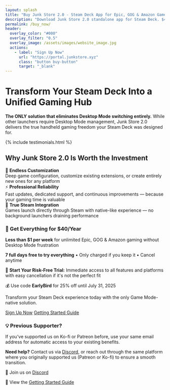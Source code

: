 ```yaml
---
layout: splash
title: "Buy Junk Store 2.0 - Steam Deck App for Epic, GOG & Amazon Games"
description: "Download Junk Store 2.0 standalone app for Steam Deck. $40/year with 7-day trial. No Decky required - install Epic, GOG & Amazon directly in Game Mode."
permalink: /buy_now/
header:
  overlay_color: "#000"
  overlay_filter: "0.5"
  overlay_image: /assets/images/website_image.jpg
  actions:
    - label: "Sign Up Now"
      url: "https://portal.junkstore.xyz"
      class: "button buy-button"
      target: "_blank"
---
```


<h1>Transform Your Steam Deck Into a Unified Gaming Hub</h1>

<section class="seo-intro">
  <p><strong>The ONLY solution that eliminates Desktop Mode switching entirely.</strong> While other launchers require Desktop Mode management, Junk Store 2.0 delivers the true handheld gaming freedom your Steam Deck was designed for.</p>
</section>

{% include testimonials.html %}

<section class="key-features">
  <h2>Why Junk Store 2.0 Is Worth the Investment</h2>
  <div class="features-grid">
    <div class="feature">💾 <strong>Endless Customization</strong><br><span class="feature-detail">Deep game configuration, customize existing extensions, or create entirely new ones for any platform</span></div>
    <div class="feature">⚡ <strong>Professional Reliability</strong><br><span class="feature-detail">Fast updates, dedicated support, and continuous improvements — because your gaming time is valuable</span></div>
    <div class="feature">🎯 <strong>True Steam Integration</strong><br><span class="feature-detail">Games launch directly through Steam with native-like experience — no background launchers draining performance</span></div>
  </div>
</section>

<section class="pricing-highlight">
  <div class="pricing-box">
    <h3>🚀 Get Everything for $40/Year</h3>
    <p class="price-text"><strong>Less than $1 per week</strong> for unlimited Epic, GOG & Amazon gaming without Desktop Mode frustration</p>
    <p class="trial-text"><strong>7 full days free to try everything</strong> • Only charged if you keep it • Cancel anytime</p>
    <p class="value-text">💯 <strong>Start Your Risk-Free Trial:</strong> Immediate access to all features and platforms with easy cancellation if it's not the perfect fit</p>
    <p class="discount-text">💰 Use code <strong>EarlyBird</strong> for 25% off until July&nbsp;31,&nbsp;2025</p>
    <p class="fence-text">Transform your Steam Deck experience today with the only Game Mode-native solution.</p>
    <div class="pricing-cta">
      <a href="https://portal.junkstore.xyz" target="_blank" rel="noopener" class="button buy-button">Sign Up Now</a>
      <a href="/get_started/" class="button button-secondary">Getting Started Guide</a>
    </div>
  </div>
</section>

<section class="competitive-comparison">
  <h3>💡 Previous Supporter?</h3>
  <div class="comparison-grid">
    <div class="comparison-item">
      <p>If you've supported us on Ko-fi or Patreon before, use your same email address for automatic access to your existing benefits.</p>
      <p><strong>Need help?</strong> Contact us via <a href="https://discord.gg/6mRUhR6Teh" target="_blank" rel="noopener">Discord</a>, or reach out through the same platform where you originally supported us (Patreon or Ko-fi) to ensure a smooth transition.</p>
    </div>
  </div>
</section>

<section class="competitive-comparison">
  <div class="comparison-grid">
    <div class="comparison-item">
      <p>💬 Join us on <a href="https://discord.gg/6mRUhR6Teh" target="_blank" rel="noopener">Discord</a></p>
      <p>📎 View the <a href="/get_started/" target="_blank" rel="noopener">Getting Started Guide</a></p>
    </div>
  </div>
</section>


